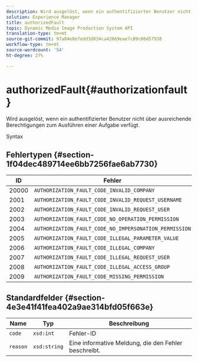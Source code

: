 ```yaml
---
description: Wird ausgelöst, wenn ein authentifizierter Benutzer nicht über ausreichende Berechtigungen zum Ausführen einer Aufgabe verfügt.
solution: Experience Manager
title: authorizedFault
topic: Dynamic Media Image Production System API
translation-type: tm+mt
source-git-commit: 97a84e8e7edd3d834ca42069eae7c09c00d57938
workflow-type: tm+mt
source-wordcount: '54'
ht-degree: 27%

---
```



# authorizedFault{#authorizationfault}

Wird ausgelöst, wenn ein authentifizierter Benutzer nicht über ausreichende Berechtigungen zum Ausführen einer Aufgabe verfügt.

Syntax

## Fehlertypen {#section-1f04dec489714ee6bb7256fae6ab7730}

| ID | Fehler |
|---|---|
| 20000 | `AUTHORIZATION_FAULT_CODE_INVALID_COMPANY` |
| 2001 | `AUTHORIZATION_FAULT_CODE_INVALID_REQUEST_USERNAME` |
| 2002 | `AUTHORIZATION_FAULT_CODE_INVALID_REQUEST_USER` |
| 2003 | `AUTHORIZATION_FAULT_CODE_NO_OPERATION_PERMISSION` |
| 2004 | `AUTHORIZATION_FAULT_CODE_NO_IMPERSONATION_PERMISSION` |
| 2005 | `AUTHORIZATION_FAULT_CODE_ILLEGAL_PARAMETER_VALUE` |
| 2006 | `AUTHORIZATION_FAULT_CODE_ILLEGAL_COMPANY` |
| 2007 | `AUTHORIZATION_FAULT_CODE_ILLEGAL_REQUEST_USER` |
| 2008 | `AUTHORIZATION_FAULT_CODE_ILLEGAL_ACCESS_GROUP` |
| 2009 | `AUTHORIZATION_FAULT_CODE_MISSING_PERMISSION` |

## Standardfelder {#section-4e3e41f41fea402a9ae314bfd05f663e}

| Name | Typ | Beschreibung |
|---|---|---|
| `code` | `xsd:int` | Fehler-ID |
| `reason` | `xsd:string` | Eine informative Meldung, die den Fehler beschreibt. |

